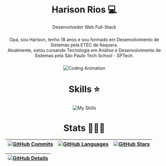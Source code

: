 <h1 align="center">Harison Rios 💻</h1>
<p align="center">Desenvolvedor Web Full-Stack</p>

###

<p align="center">
  Opa, sou Harison, tenho 18 anos e sou formado em Desenvolvimento de Sistemas pela ETEC de Itaquera. <br />
  Atualmente, estou cursando Tecnologia em Análise e Desenvolvimento de Sistemas pela São Paulo Tech School - SPTech.
</p>

###

<div align="center">
  <img src="https://i.pinimg.com/originals/15/52/4f/15524fc97da1deb992c00abdab295b1f.gif" alt="Coding Animation" style="max-width: 100%; height: auto;" />
</div>

###

<h1 align="center">Skills ⭐</h1>

###

<div align="center">
  <img src="https://skillicons.dev/icons?i=html,css,sass,js,ts,react,nodejs,php,next,bootstrap,jquery,adonis,java,vscode,eclipse" alt="My Skills" />
  <br />
</div>

###

<h1 align="center">Stats 👨🏻‍💻</h1>

<div align="center">
  

| [![GitHub Commits](https://github-profile-summary-cards.vercel.app/api/cards/productive-time?username=HarisonRios&theme=tokyonight&utcOffset=-3)](https://github.com/vn7n24fzkq/github-profile-summary-cards) | [![GitHub Languages](https://github-profile-summary-cards.vercel.app/api/cards/most-commit-language?username=HarisonRios&theme=tokyonight)](https://github.com/vn7n24fzkq/github-profile-summary-cards) | [![GitHub Stars](https://github-profile-summary-cards.vercel.app/api/cards/stats?username=HarisonRios&theme=tokyonight)](https://github.com/vn7n24fzkq/github-profile-summary-cards) |
| ----------- | ----------- | ----------- |


| [![GitHub Details](https://github-profile-summary-cards.vercel.app/api/cards/profile-details?username=HarisonRios&theme=tokyonight)](https://github.com/vn7n24fzkq/github-profile-summary-cards) |
| ----------- |

</div>
